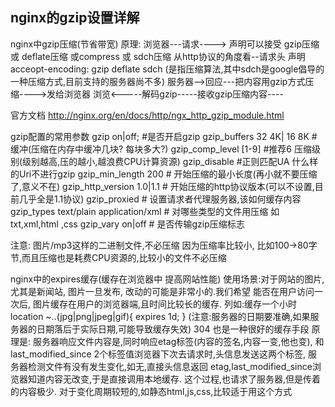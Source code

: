 ## nginx的gzip设置详解

nginx中gzip压缩(节省带宽)
原理:
浏览器---请求----> 声明可以接受 gzip压缩 或 deflate压缩 或compress 或 sdch压缩
从http协议的角度看--请求头 声明 acceopt-encoding: gzip deflate sdch (是指压缩算法,其中sdch是google倡导的一种压缩方式,目前支持的服务器尚不多)
服务器-->回应---把内容用gzip方式压缩---->发给浏览器
浏览<-----解码gzip-----接收gzip压缩内容----

官方文档 http://nginx.org/en/docs/http/ngx_http_gzip_module.html

gzip配置的常用参数
gzip on|off; #是否开启gzip
gzip_buffers 32 4K| 16 8K #缓冲(压缩在内存中缓冲几块? 每块多大?)
gzip_comp_level [1-9] #推荐6 压缩级别(级别越高,压的越小,越浪费CPU计算资源)
gzip_disable #正则匹配UA 什么样的Uri不进行gzip
gzip_min_length 200 # 开始压缩的最小长度(再小就不要压缩了,意义不在)
gzip_http_version 1.0|1.1 # 开始压缩的http协议版本(可以不设置,目前几乎全是1.1协议)
gzip_proxied # 设置请求者代理服务器,该如何缓存内容
gzip_types text/plain application/xml # 对哪些类型的文件用压缩 如txt,xml,html ,css
gzip_vary on|off # 是否传输gzip压缩标志

注意: 
图片/mp3这样的二进制文件,不必压缩
因为压缩率比较小, 比如100->80字节,而且压缩也是耗费CPU资源的,比较小的文件不必压缩

nginx中的expires缓存(缓存在浏览器中 提高网站性能)
使用场景:对于网站的图片,尤其是新闻站, 图片一旦发布, 改动的可能是非常小的.我们希望 能否在用户访问一次后, 图片缓存在用户的浏览器端,且时间比较长的缓存.
列如:缓存一个小时
location ~.\.(jpg|png|jpeg|gif){
expires 1d;
}
(注意:服务器的日期要准确,如果服务器的日期落后于实际日期,可能导致缓存失效)
304 也是一种很好的缓存手段
原理是: 服务器响应文件内容是,同时响应etag标签(内容的签名,内容一变,他也变), 和 last_modified_since 2个标签值浏览器下次去请求时,头信息发送这两个标签, 服务器检测文件有没有发生变化,如无,直接头信息返回 etag,last_modified_since浏览器知道内容无改变,于是直接调用本地缓存.
这个过程,也请求了服务器,但是传着的内容极少.
对于变化周期较短的,如静态html,js,css,比较适于用这个方式